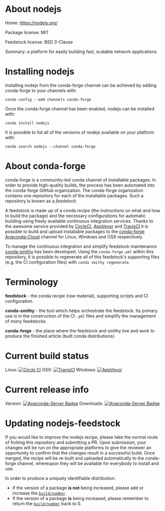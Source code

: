 About nodejs
============

Home: https://nodejs.org/

Package license: MIT

Feedstock license: BSD 3-Clause

Summary: a platform for easily building fast, scalable network applications



Installing nodejs
=================

Installing nodejs from the conda-forge channel can be achieved by adding conda-forge to your channels with:

```
conda config --add channels conda-forge
```

Once the conda-forge channel has been enabled, nodejs can be installed with:

```
conda install nodejs
```

It is possible to list all of the versions of nodejs available on your platform with:

```
conda search nodejs --channel conda-forge
```


About conda-forge
=================

conda-forge is a community-led conda channel of installable packages.
In order to provide high-quality builds, the process has been automated into the
conda-forge GitHub organization. The conda-forge organization contains one repository 
for each of the installable packages. Such a repository is known as a *feedstock*.

A feedstock is made up of a conda recipe (the instructions on what and how to build
the package) and the necessary configurations for automatic building using freely
available continuous integration services. Thanks to the awesome service provided by
[CircleCI](https://circleci.com/), [AppVeyor](http://www.appveyor.com/)
and [TravisCI](https://travis-ci.org/) it is possible to build and upload installable
packages to the [conda-forge](https://anaconda.org/conda-forge)
[Anaconda-Cloud](http://docs.anaconda.org/) channel for Linux, Windows and OSX respectively.

To manage the continuous integration and simplify feedstock maintenance
[conda-smithy](http://github.com/conda-forge/conda-smithy) has been developed.
Using the ``conda-forge.yml`` within this repository, it is possible to regenerate all of
this feedstock's supporting files (e.g. the CI configuration files) with ``conda smithy regenerate``.


Terminology
===========

**feedstock** - the conda recipe (raw material), supporting scripts and CI configuration.

**conda-smithy** - the tool which helps orchestrate the feedstock.
                   Its primary use is in the construction of the CI ``.yml`` files
                   and simplify the management of *many* feedstocks.

**conda-forge** - the place where the feedstock and smithy live and work to
                  produce the finished article (built conda distributions)

Current build status
====================

Linux: [![Circle CI](https://circleci.com/gh/conda-forge/nodejs-feedstock.svg?style=svg)](https://circleci.com/gh/conda-forge/nodejs-feedstock)
OSX: [![TravisCI](https://travis-ci.org/conda-forge/nodejs-feedstock.svg?branch=master)](https://travis-ci.org/conda-forge/nodejs-feedstock) 
Windows: [![AppVeyor](https://ci.appveyor.com/api/projects/status/github/conda-forge/nodejs-feedstock?svg=True)](https://ci.appveyor.com/project/conda-forge/nodejs-feedstock/branch/master)

Current release info
====================
Version: [![Anaconda-Server Badge](https://anaconda.org/conda-forge/nodejs/badges/version.svg)](https://anaconda.org/conda-forge/nodejs)
Downloads: [![Anaconda-Server Badge](https://anaconda.org/conda-forge/nodejs/badges/downloads.svg)](https://anaconda.org/conda-forge/nodejs)


Updating nodejs-feedstock
=========================

If you would like to improve the nodejs recipe, please take the normal
route of forking this repository and submitting a PR. Upon submission, your changes will
be run on the appropriate platforms to give the reviewer an opportunity to confirm that the
changes result in a successful build. Once merged, the recipe will be re-built and uploaded
automatically to the conda-forge channel, whereupon they will be available for everybody to
install and use.

In order to produce a uniquely identifiable distribution:
 * If the version of a package **is not** being increased, please add or increase
   the [``build/number``](http://conda.pydata.org/docs/building/meta-yaml.html#build-number-and-string). 
 * If the version of a package **is** being increased, please remember to return
   the [``build/number``](http://conda.pydata.org/docs/building/meta-yaml.html#build-number-and-string)
   back to 0.
